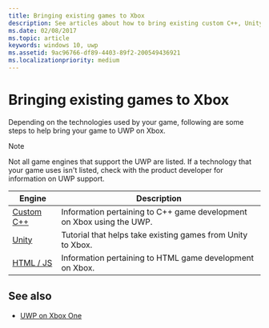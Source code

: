 ```yaml
---
title: Bringing existing games to Xbox
description: See articles about how to bring existing custom C++, Unity, and HTML and JavaScript games to Xbox with UWP.
ms.date: 02/08/2017
ms.topic: article
keywords: windows 10, uwp
ms.assetid: 9ac96766-df89-4403-89f2-200549436921
ms.localizationpriority: medium
---
```

# Bringing existing games to Xbox


Depending on the technologies used by your game, following are some steps to help bring your game to UWP on Xbox.

> [!NOTE]
> Not all game engines that support the UWP are listed. If a technology that your game uses isn't listed, check with the product developer for information on UWP support.

| Engine      | Description |
|------------|-------------|
|[Custom C++](development-lanes-custom-cpp.md)| Information pertaining to C++ game development on Xbox using the UWP. |
|[Unity](development-lanes-unity.md)| Tutorial that helps take existing games from Unity to Xbox. |
|[HTML / JS](development-lanes-html.md)| Information pertaining to HTML game development on Xbox. |

## See also

- [UWP on Xbox One](index.md)

